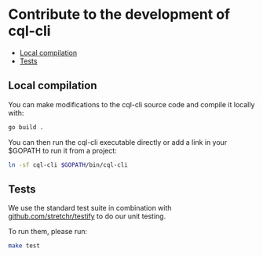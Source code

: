 # Contribute to the development of cql-cli <!-- omit in toc -->

- [Local compilation](#local-compilation)
- [Tests](#tests)

## Local compilation

You can make modifications to the cql-cli source code and compile it locally with:

```bash
go build .
```

You can then run the cql-cli executable directly or add a link in your $GOPATH to run it from a project:

```bash
ln -sf cql-cli $GOPATH/bin/cql-cli
```

## Tests

We use the standard test suite in combination with [github.com/stretchr/testify](https://github.com/stretchr/testify) to do our unit testing.

To run them, please run:

```sh
make test
```
